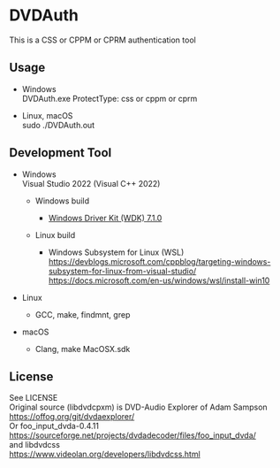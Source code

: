 # DVDAuth
This is a CSS or CPPM or CPRM authentication tool

## Usage
- Windows  
        DVDAuth.exe <DriveLetter> <ProtectType> <OutFile>
        ProtectType: css or cppm or cprm

- Linux, macOS  
        sudo ./DVDAuth.out <DriveLetter> <ProtectType> <OutFile>

## Development Tool
- Windows  
  Visual Studio 2022 (Visual C++ 2022)  
  - Windows build
    - [Windows Driver Kit (WDK) 7.1.0](https://www.microsoft.com/en-us/download/details.aspx?id=11800)

  - Linux build
    - Windows Subsystem for Linux (WSL)  
      https://devblogs.microsoft.com/cppblog/targeting-windows-subsystem-for-linux-from-visual-studio/  
      https://docs.microsoft.com/en-us/windows/wsl/install-win10

- Linux
  - GCC, make, findmnt, grep

- macOS
  - Clang, make MacOSX.sdk

## License
 See LICENSE  
 Original source (libdvdcpxm) is DVD-Audio Explorer of Adam Sampson  
  https://offog.org/git/dvdaexplorer/  
 Or foo_input_dvda-0.4.11  
  https://sourceforge.net/projects/dvdadecoder/files/foo_input_dvda/  
 and libdvdcss  
  https://www.videolan.org/developers/libdvdcss.html
